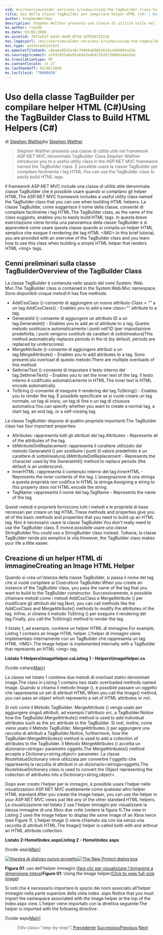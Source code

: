 ```yaml
---
uid: mvc/overview/older-versions-1/views/using-the-tagbuilder-class-to-build-html-helpers-cs
title: Uso della classe TagBuilder per compilare helper HTML (C#) | Microsoft Docs
author: StephenWalther
description: Stephen Walther presenta una classe di utilità utile nel framework ASP.NET MVC denominato TagBuilder Class. È possibile usare la classe TagBuilder per semplificare...
ms.author: riande
ms.date: 03/02/2009
ms.assetid: 3975a52f-bd15-4edd-8f3d-1df93672515b
msc.legacyurl: /mvc/overview/older-versions-1/views/using-the-tagbuilder-class-to-build-html-helpers-cs
msc.type: authoredcontent
ms.openlocfilehash: c8eaea9932a30c744b9a69861619ce9458b5a23a
ms.sourcegitcommit: e7e91932a6e91a63e2e46417626f39d6b244a3ab
ms.translationtype: MT
ms.contentlocale: it-IT
ms.lasthandoff: 03/06/2020
ms.locfileid: "78600030"
---
```

# <a name="using-the-tagbuilder-class-to-build-html-helpers-c"></a><span data-ttu-id="0675a-104">Uso della classe TagBuilder per compilare helper HTML (C#)</span><span class="sxs-lookup"><span data-stu-id="0675a-104">Using the TagBuilder Class to Build HTML Helpers (C#)</span></span>

<span data-ttu-id="0675a-105">di [Stephen Walther](https://github.com/StephenWalther)</span><span class="sxs-lookup"><span data-stu-id="0675a-105">by [Stephen Walther](https://github.com/StephenWalther)</span></span>

> <span data-ttu-id="0675a-106">Stephen Walther presenta una classe di utilità utile nel framework ASP.NET MVC denominato TagBuilder Class.</span><span class="sxs-lookup"><span data-stu-id="0675a-106">Stephen Walther introduces you to a useful utility class in the ASP.NET MVC framework named the TagBuilder class.</span></span> <span data-ttu-id="0675a-107">È possibile usare la classe TagBuilder per compilare facilmente i tag HTML.</span><span class="sxs-lookup"><span data-stu-id="0675a-107">You can use the TagBuilder class to easily build HTML tags.</span></span>

<span data-ttu-id="0675a-108">Il framework ASP.NET MVC include una classe di utilità utile denominata classe TagBuilder che è possibile usare quando si compilano gli helper HTML.</span><span class="sxs-lookup"><span data-stu-id="0675a-108">The ASP.NET MVC framework includes a useful utility class named the TagBuilder class that you can use when building HTML helpers.</span></span> <span data-ttu-id="0675a-109">La classe TagBuilder, come suggerisce il nome della classe, consente di compilare facilmente i tag HTML.</span><span class="sxs-lookup"><span data-stu-id="0675a-109">The TagBuilder class, as the name of the class suggests, enables you to easily build HTML tags.</span></span> <span data-ttu-id="0675a-110">In questa breve esercitazione viene fornita una panoramica della classe TagBuilder e si apprenderà come usare questa classe quando si compila un helper HTML semplice che esegue il rendering dei tag HTML &lt;IMG&gt;.</span><span class="sxs-lookup"><span data-stu-id="0675a-110">In this brief tutorial, you are provided with an overview of the TagBuilder class and you learn how to use this class when building a simple HTML helper that renders HTML &lt;img&gt; tags.</span></span>

## <a name="overview-of-the-tagbuilder-class"></a><span data-ttu-id="0675a-111">Cenni preliminari sulla classe TagBuilder</span><span class="sxs-lookup"><span data-stu-id="0675a-111">Overview of the TagBuilder Class</span></span>

<span data-ttu-id="0675a-112">La classe TagBuilder è contenuta nello spazio dei nomi System. Web. Mvc.</span><span class="sxs-lookup"><span data-stu-id="0675a-112">The TagBuilder class is contained in the System.Web.Mvc namespace.</span></span> <span data-ttu-id="0675a-113">Sono disponibili cinque metodi:</span><span class="sxs-lookup"><span data-stu-id="0675a-113">It has five methods:</span></span>

- <span data-ttu-id="0675a-114">AddCssClass ()-consente di aggiungere un nuovo attributo *Class = ""* a un tag.</span><span class="sxs-lookup"><span data-stu-id="0675a-114">AddCssClass() - Enables you to add a new *class=""* attribute to a tag.</span></span>
- <span data-ttu-id="0675a-115">GenerateId ()-consente di aggiungere un attributo ID a un tag.</span><span class="sxs-lookup"><span data-stu-id="0675a-115">GenerateId() - Enables you to add an id attribute to a tag.</span></span> <span data-ttu-id="0675a-116">Questo metodo sostituisce automaticamente i punti nell'ID (per impostazione predefinita, i punti vengono sostituiti da caratteri di sottolineatura)</span><span class="sxs-lookup"><span data-stu-id="0675a-116">This method automatically replaces periods in the id (by default, periods are replaced by underscores)</span></span>
- <span data-ttu-id="0675a-117">MergeAttribute ()-consente di aggiungere attributi a un tag.</span><span class="sxs-lookup"><span data-stu-id="0675a-117">MergeAttribute() - Enables you to add attributes to a tag.</span></span> <span data-ttu-id="0675a-118">Sono presenti più overload di questo metodo.</span><span class="sxs-lookup"><span data-stu-id="0675a-118">There are multiple overloads of this method.</span></span>
- <span data-ttu-id="0675a-119">SetInnerText ()-consente di impostare il testo interno del tag.</span><span class="sxs-lookup"><span data-stu-id="0675a-119">SetInnerText() - Enables you to set the inner text of the tag.</span></span> <span data-ttu-id="0675a-120">Il testo interno è codificato automaticamente in HTML.</span><span class="sxs-lookup"><span data-stu-id="0675a-120">The inner text is HTML encode automatically.</span></span>
- <span data-ttu-id="0675a-121">ToString ()-consente di eseguire il rendering del tag.</span><span class="sxs-lookup"><span data-stu-id="0675a-121">ToString() - Enables you to render the tag.</span></span> <span data-ttu-id="0675a-122">È possibile specificare se si vuole creare un tag normale, un tag di inizio, un tag di fine o un tag di chiusura automatica.</span><span class="sxs-lookup"><span data-stu-id="0675a-122">You can specify whether you want to create a normal tag, a start tag, an end tag, or a self-closing tag.</span></span>

<span data-ttu-id="0675a-123">La classe TagBuilder dispone di quattro proprietà importanti:</span><span class="sxs-lookup"><span data-stu-id="0675a-123">The TagBuilder class has four important properties:</span></span>

- <span data-ttu-id="0675a-124">Attributes: rappresenta tutti gli attributi del tag.</span><span class="sxs-lookup"><span data-stu-id="0675a-124">Attributes - Represents all of the attributes of the tag.</span></span>
- <span data-ttu-id="0675a-125">IdAttributeDotReplacement: rappresenta il carattere utilizzato dal metodo GenerateId () per sostituire i punti (il valore predefinito è un carattere di sottolineatura).</span><span class="sxs-lookup"><span data-stu-id="0675a-125">IdAttributeDotReplacement - Represents the character used by the GenerateId() method to replace periods (the default is an underscore).</span></span>
- <span data-ttu-id="0675a-126">InnerHTML: rappresenta il contenuto interno del tag.</span><span class="sxs-lookup"><span data-stu-id="0675a-126">InnerHTML - Represents the inner contents of the tag.</span></span> <span data-ttu-id="0675a-127">L'assegnazione di una stringa a questa proprietà *non* codifica in HTML la stringa.</span><span class="sxs-lookup"><span data-stu-id="0675a-127">Assigning a string to this property *does not* HTML encode the string.</span></span>
- <span data-ttu-id="0675a-128">TagName: rappresenta il nome del tag.</span><span class="sxs-lookup"><span data-stu-id="0675a-128">TagName - Represents the name of the tag.</span></span>

<span data-ttu-id="0675a-129">Questi metodi e proprietà forniscono tutti i metodi e le proprietà di base necessari per creare un tag HTML.</span><span class="sxs-lookup"><span data-stu-id="0675a-129">These methods and properties give you all of the basic methods and properties that you need to build up an HTML tag.</span></span> <span data-ttu-id="0675a-130">Non è necessario usare la classe TagBuilder.</span><span class="sxs-lookup"><span data-stu-id="0675a-130">You don't really need to use the TagBuilder class.</span></span> <span data-ttu-id="0675a-131">È invece possibile usare una classe StringBuilder.</span><span class="sxs-lookup"><span data-stu-id="0675a-131">You could use a StringBuilder class instead.</span></span> <span data-ttu-id="0675a-132">Tuttavia, la classe TagBuilder rende più semplice la vita.</span><span class="sxs-lookup"><span data-stu-id="0675a-132">However, the TagBuilder class makes your life a little easier.</span></span>

## <a name="creating-an-image-html-helper"></a><span data-ttu-id="0675a-133">Creazione di un helper HTML di immagine</span><span class="sxs-lookup"><span data-stu-id="0675a-133">Creating an Image HTML Helper</span></span>

<span data-ttu-id="0675a-134">Quando si crea un'istanza della classe TagBuilder, si passa il nome del tag che si vuole compilare al Costruttore TagBuilder.</span><span class="sxs-lookup"><span data-stu-id="0675a-134">When you create an instance of the TagBuilder class, you pass the name of the tag that you want to build to the TagBuilder constructor.</span></span> <span data-ttu-id="0675a-135">Successivamente, è possibile chiamare metodi come i metodi AddCssClass e MergeAttribute () per modificare gli attributi del tag.</span><span class="sxs-lookup"><span data-stu-id="0675a-135">Next, you can call methods like the AddCssClass and MergeAttribute() methods to modify the attributes of the tag.</span></span> <span data-ttu-id="0675a-136">Infine, si chiama il metodo ToString () per eseguire il rendering del tag.</span><span class="sxs-lookup"><span data-stu-id="0675a-136">Finally, you call the ToString() method to render the tag.</span></span>

<span data-ttu-id="0675a-137">Il listato 1, ad esempio, contiene un helper HTML di immagine.</span><span class="sxs-lookup"><span data-stu-id="0675a-137">For example, Listing 1 contains an Image HTML helper.</span></span> <span data-ttu-id="0675a-138">L'helper di immagini viene implementato internamente con un TagBuilder che rappresenta un tag HTML &lt;IMG&gt;.</span><span class="sxs-lookup"><span data-stu-id="0675a-138">The Image helper is implemented internally with a TagBuilder that represents an HTML &lt;img&gt; tag.</span></span>

<span data-ttu-id="0675a-139">**Listato 1-Helpers\ImageHelper.cs**</span><span class="sxs-lookup"><span data-stu-id="0675a-139">**Listing 1 - Helpers\ImageHelper.cs**</span></span>

[!code-csharp[Main](using-the-tagbuilder-class-to-build-html-helpers-cs/samples/sample1.cs)]

<span data-ttu-id="0675a-140">La classe nel listato 1 contiene due metodi di overload statici denominati image.</span><span class="sxs-lookup"><span data-stu-id="0675a-140">The class in Listing 1 contains two static overloaded methods named Image.</span></span> <span data-ttu-id="0675a-141">Quando si chiama il metodo Image (), è possibile passare un oggetto che rappresenta un set di attributi HTML.</span><span class="sxs-lookup"><span data-stu-id="0675a-141">When you call the Image() method, you can pass an object which represents a set of HTML attributes or not.</span></span>

<span data-ttu-id="0675a-142">Si noti come il Metodo TagBuilder. MergeAttribute () venga usato per aggiungere singoli attributi, ad esempio l'attributo src, a TagBuilder.</span><span class="sxs-lookup"><span data-stu-id="0675a-142">Notice how the TagBuilder.MergeAttribute() method is used to add individual attributes such as the src attribute to the TagBuilder.</span></span> <span data-ttu-id="0675a-143">Si noti, inoltre, come viene usato il Metodo TagBuilder. MergeAttributes () per aggiungere una raccolta di attributi a TagBuilder.</span><span class="sxs-lookup"><span data-stu-id="0675a-143">Notice, furthermore, how the TagBuilder.MergeAttributes() method is used to add a collection of attributes to the TagBuilder.</span></span> <span data-ttu-id="0675a-144">Il Metodo MergeAttributes () accetta un dizionario&lt;stringa&gt; parametro oggetto.</span><span class="sxs-lookup"><span data-stu-id="0675a-144">The MergeAttributes() method accepts a Dictionary&lt;string,object&gt; parameter.</span></span> <span data-ttu-id="0675a-145">La classe RouteValueDictionary viene utilizzata per convertire l'oggetto che rappresenta la raccolta di attributi in un dizionario&lt;stringa&gt;oggetto.</span><span class="sxs-lookup"><span data-stu-id="0675a-145">The RouteValueDictionary class is used to convert the Object representing the collection of attributes into a Dictionary&lt;string,object&gt;.</span></span>

<span data-ttu-id="0675a-146">Dopo aver creato l'helper per le immagini, è possibile usare l'helper nelle visualizzazioni ASP.NET MVC esattamente come qualsiasi altro helper HTML standard.</span><span class="sxs-lookup"><span data-stu-id="0675a-146">After you create the Image helper, you can use the helper in your ASP.NET MVC views just like any of the other standard HTML helpers.</span></span> <span data-ttu-id="0675a-147">La visualizzazione nel listato 2 usa l'helper immagini per visualizzare la stessa immagine di una Xbox due volte (vedere la figura 1).</span><span class="sxs-lookup"><span data-stu-id="0675a-147">The view in Listing 2 uses the Image helper to display the same image of an Xbox twice (see Figure 1).</span></span> <span data-ttu-id="0675a-148">L'helper Image () viene chiamato sia con sia senza una raccolta di attributi HTML.</span><span class="sxs-lookup"><span data-stu-id="0675a-148">The Image() helper is called both with and without an HTML attribute collection.</span></span>

<span data-ttu-id="0675a-149">**Listato 2-Home\Index.aspx**</span><span class="sxs-lookup"><span data-stu-id="0675a-149">**Listing 2 - Home\Index.aspx**</span></span>

[!code-aspx[Main](using-the-tagbuilder-class-to-build-html-helpers-cs/samples/sample2.aspx)]

<span data-ttu-id="0675a-150">[![finestra di dialogo nuovo progetto](using-the-tagbuilder-class-to-build-html-helpers-cs/_static/image1.jpg)](using-the-tagbuilder-class-to-build-html-helpers-cs/_static/image1.png)</span><span class="sxs-lookup"><span data-stu-id="0675a-150">[![The New Project dialog box](using-the-tagbuilder-class-to-build-html-helpers-cs/_static/image1.jpg)](using-the-tagbuilder-class-to-build-html-helpers-cs/_static/image1.png)</span></span>

<span data-ttu-id="0675a-151">**Figura 01**: uso dell'helper immagini ([fare clic per visualizzare l'immagine a dimensione intera](using-the-tagbuilder-class-to-build-html-helpers-cs/_static/image2.png))</span><span class="sxs-lookup"><span data-stu-id="0675a-151">**Figure 01**: Using the Image helper([Click to view full-size image](using-the-tagbuilder-class-to-build-html-helpers-cs/_static/image2.png))</span></span>

<span data-ttu-id="0675a-152">Si noti che è necessario importare lo spazio dei nomi associato all'helper immagini nella parte superiore della vista index. aspx.</span><span class="sxs-lookup"><span data-stu-id="0675a-152">Notice that you must import the namespace associated with the Image helper at the top of the Index.aspx view.</span></span> <span data-ttu-id="0675a-153">L'helper viene importato con la direttiva seguente:</span><span class="sxs-lookup"><span data-stu-id="0675a-153">The helper is imported with the following directive:</span></span>

[!code-aspx[Main](using-the-tagbuilder-class-to-build-html-helpers-cs/samples/sample3.aspx)]

> [!div class="step-by-step"]
> <span data-ttu-id="0675a-154">[Precedente](creating-custom-html-helpers-cs.md)
> [Successivo](creating-page-layouts-with-view-master-pages-cs.md)</span><span class="sxs-lookup"><span data-stu-id="0675a-154">[Previous](creating-custom-html-helpers-cs.md)
[Next](creating-page-layouts-with-view-master-pages-cs.md)</span></span>
